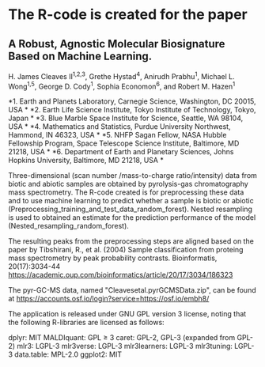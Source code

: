 
# The R-code is created for the paper

## A Robust, Agnostic Molecular Biosignature Based on Machine Learning. 
H. James Cleaves II<sup>1,2,3</sup>, Grethe Hystad<sup>4</sup>, Anirudh Prabhu<sup>1</sup>, Michael L. Wong<sup>1,5</sup>, George D. Cody<sup>1</sup>, Sophia Economon<sup>6</sup>, and Robert M. Hazen<sup>1</sup>

*1. Earth and Planets Laboratory, Carnegie Science, Washington, DC 20015, USA *
*2. Earth Life Science Institute, Tokyo Institute of Technology, Tokyo, Japan *
*3. Blue Marble Space Institute for Science, Seattle, WA 98104, USA *
*4. Mathematics and Statistics, Purdue University Northwest, Hammond, IN 46323, USA *
*5. NHFP Sagan Fellow, NASA Hubble Fellowship Program, Space Telescope Science Institute, Baltimore, MD 21218, USA *
*6. Department of Earth and Planetary Sciences, Johns Hopkins University, Baltimore, MD 21218, USA *

Three-dimensional (scan number /mass-to-charge ratio/intensity) data from biotic and abiotic samples are obtained by pyrolysis-gas chromatography mass spectrometry. The R-code created is for preprocessing these data and to use machine learning to predict whether a sample is biotic or abiotic (Preprocessing_training_and_test_data_random_forest).
Nested resampling is used to obtained an estimate for the prediction performance of the model (Nested_resampling_random_forest).

The resulting peaks from the preprocessing steps are aligned based on the paper by 
Tibshirani, R., et al. (2004) 
Sample classification from proteing mass spectrometry by peak probability contrasts.
Bioinformatis, 20(17):3034-44
https://academic.oup.com/bioinformatics/article/20/17/3034/186323

The pyr-GC-MS data, named "Cleavesetal.pyrGCMSData.zip", can be found at https://accounts.osf.io/login?service=https://osf.io/embh8/

The application is released under GNU GPL version 3 license, noting that the following R-libraries are licensed as follows:

dplyr: MIT
MALDIquant: GPL ≥ 3
caret: GPL-2, GPL-3 (expanded from GPL-2)
mlr3: LGPL-3
mlr3verse: LGPL-3
mlr3learners: LGPL-3
mlr3tuning: LGPL-3
data.table: MPL-2.0
ggplot2: MIT
